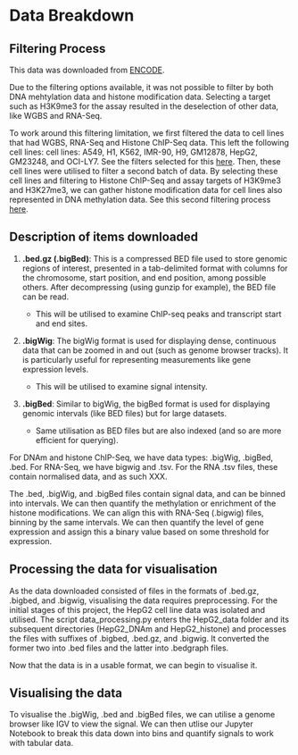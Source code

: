 # Data Breakdown

## Filtering Process

This data was downloaded from [ENCODE](https://www.encodeproject.org/search/?type=Experiment&control_type%21=*&status=released).

Due to the filtering options available, it was not possible to filter by both DNA mehtylation data and histone modification data. Selecting a target such as H3K9me3 for the assay resulted in the deselection of other data, like WGBS and RNA-Seq.

To work around this filtering limitation, we first filtered the data to cell lines that had WGBS, RNA-Seq and Histone ChIP-Seq data. This left the following cell lines: cell lines: A549, H1, K562, IMR-90, H9, GM12878, HepG2, GM23248, and OCI-LY7. See the filters selected for this [here](https://www.encodeproject.org/matrix/?type=Experiment&replicates.library.biosample.donor.organism.scientific_name=Homo+sapiens&status=released&assay_title=WGBS&biosample_ontology.classification=cell+line&biosample_ontology.term_name=A549&biosample_ontology.term_name=K562&biosample_ontology.term_name=H1&biosample_ontology.term_name=H9&biosample_ontology.term_name=IMR-90&biosample_ontology.term_name=HepG2&biosample_ontology.term_name=GM12878&biosample_ontology.term_name=GM23248&biosample_ontology.term_name=OCI-LY7&assay_title=Histone+ChIP-seq&assay_title=total+RNA-seq). 
Then, these cell lines were utilised to filter a second batch of data. By selecting these cell lines and filtering to Histone ChIP-Seq and assay targets of H3K9me3 and H3K27me3, we can gather histone modification data for cell lines also represented in DNA methylation data. See this second filtering process [here](https://www.encodeproject.org/matrix/?type=Experiment&replicates.library.biosample.donor.organism.scientific_name=Homo+sapiens&assay_title=Histone+ChIP-seq&target.label=H3K9me3&target.label=H3K27me3&biosample_ontology.classification=cell+line&biosample_ontology.term_name=A549&biosample_ontology.term_name=K562&biosample_ontology.term_name=H1&biosample_ontology.term_name=H9&biosample_ontology.term_name=IMR-90&biosample_ontology.term_name=HepG2&biosample_ontology.term_name=GM12878&biosample_ontology.term_name=GM23248&biosample_ontology.term_name=OCI-LY7).


## Description of items downloaded

1. **.bed.gz (.bigBed)**: This is a compressed BED file used to store genomic regions of interest, presented in a tab-delimited format with columns for the chromosome, start position, and end position, among possible others. After decompressing (using gunzip for example), the BED file can be read.
    - This will be utilised to examine ChIP-seq peaks and transcript start and end sites.

2. **.bigWig**: The bigWig format is used for displaying dense, continuous data that can be zoomed in and out (such as genome browser tracks). It is particularly useful for representing measurements like gene expression levels.
    - This will be utilised to examine signal intensity.

3. **.bigBed**: Similar to bigWig, the bigBed format is used for displaying genomic intervals (like BED files) but for large datasets.
    - Same utilisation as BED files but are also indexed (and so are more efficient for querying).

For DNAm and histone ChIP-Seq, we have data types: .bigWig, .bigBed, .bed. For RNA-Seq, we have bigwig and .tsv. For the RNA .tsv files, these contain normalised data, and as such XXX.

The .bed, .bigWig, and .bigBed files contain signal data, and can be binned into intervals. We can then quantify the methylation or enrichment of the histone modifications. We can align this with RNA-Seq (.bigwig) files, binning by the same intervals. We can then quantify the level of gene expression and assign this a binary value based on some threshold for expression.


## Processing the data for visualisation

As the data downloaded consisted of files in the formats of .bed.gz, .bigbed, and .bigwig, visualising the data requires preprocessing. For the initial stages of this project, the HepG2 cell line data was isolated and utilised. The script data_processing.py enters the HepG2_data folder and its subsequent directories (HepG2_DNAm and HepG2_histone) and processes the files with suffixes of .bigbed, .bed.gz, and .bigwig. It converted the former two into .bed files and the latter into .bedgraph files. 

Now that the data is in a usable format, we can begin to visualise it. 

## Visualising the data

To visualise the .bigWig, .bed and .bigBed files, we can utilise a genome browser like IGV to view the signal. We can then utlise our Jupyter Notebook to break this data down into bins and quantify signals to work with tabular data.